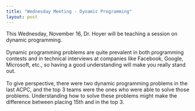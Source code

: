 ```yaml
---
title: "Wednesday Meeting - Dynamic Programming"
layout: post
---
```


<div class="col-xs-12">
    This Wednesday, November 16, Dr. Hoyer will be teaching a session on 
    dynamic programming.
    <br><br>
    Dynamic programming problems are quite prevalent in both programming
    contests and in technical interviews at companies like Facebook, Google,
    Microsoft, etc., so having a good understanding will make you really stand
    out.
    <br><br>
    To give perspective, there were two dynamic programming problems in the last 
    ACPC, and the top 3 teams were the ones who were able to solve those problems.
    Understanding how to solve these problems might make the difference between 
    placing 15th and in the top 3.
    <br><br>
</div>
